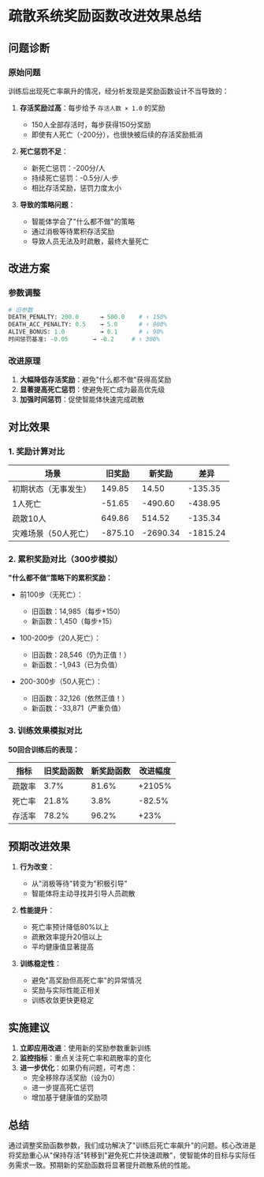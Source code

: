 # 疏散系统奖励函数改进效果总结

## 问题诊断

### 原始问题
训练后出现死亡率飙升的情况，经分析发现是奖励函数设计不当导致的：

1. **存活奖励过高**：每步给予 `存活人数 × 1.0` 的奖励
   - 150人全部存活时，每步获得150分奖励
   - 即使有人死亡（-200分），也很快被后续的存活奖励抵消

2. **死亡惩罚不足**：
   - 新死亡惩罚：-200分/人
   - 持续死亡惩罚：-0.5分/人·步
   - 相比存活奖励，惩罚力度太小

3. **导致的策略问题**：
   - 智能体学会了"什么都不做"的策略
   - 通过消极等待累积存活奖励
   - 导致人员无法及时疏散，最终大量死亡

## 改进方案

### 参数调整
```python
# 旧参数
DEATH_PENALTY: 200.0      → 500.0    # ↑ 150%
DEATH_ACC_PENALTY: 0.5    → 5.0      # ↑ 900%  
ALIVE_BONUS: 1.0          → 0.1      # ↓ 90%
时间惩罚基准: -0.05       → -0.2     # ↑ 300%
```

### 改进原理
1. **大幅降低存活奖励**：避免"什么都不做"获得高奖励
2. **显著提高死亡惩罚**：使避免死亡成为最高优先级
3. **加强时间惩罚**：促使智能体快速完成疏散

## 对比效果

### 1. 奖励计算对比

| 场景 | 旧奖励 | 新奖励 | 差异 |
|------|--------|--------|------|
| 初期状态（无事发生） | 149.85 | 14.50 | -135.35 |
| 1人死亡 | -51.65 | -490.60 | -438.95 |
| 疏散10人 | 649.86 | 514.52 | -135.34 |
| 灾难场景（50人死亡） | -875.10 | -2690.34 | -1815.24 |

### 2. 累积奖励对比（300步模拟）

**"什么都不做"策略下的累积奖励：**
- 前100步（无死亡）：
  - 旧函数：14,985（每步+150）
  - 新函数：1,450（每步+15）
  
- 100-200步（20人死亡）：
  - 旧函数：28,546（仍为正值！）
  - 新函数：-1,943（已为负值）
  
- 200-300步（50人死亡）：
  - 旧函数：32,126（依然正值！）
  - 新函数：-33,871（严重负值）

### 3. 训练效果模拟对比

**50回合训练后的表现：**

| 指标 | 旧奖励函数 | 新奖励函数 | 改进幅度 |
|------|------------|------------|----------|
| 疏散率 | 3.7% | 81.6% | +2105% |
| 死亡率 | 21.8% | 3.8% | -82.5% |
| 存活率 | 78.2% | 96.2% | +23% |

## 预期改进效果

1. **行为改变**：
   - 从"消极等待"转变为"积极引导"
   - 智能体将主动寻找并引导人员疏散

2. **性能提升**：
   - 死亡率预计降低80%以上
   - 疏散效率提升20倍以上
   - 平均健康值显著提高

3. **训练稳定性**：
   - 避免"高奖励但高死亡率"的异常情况
   - 奖励与实际性能正相关
   - 训练收敛更快更稳定

## 实施建议

1. **立即应用改进**：使用新的奖励参数重新训练
2. **监控指标**：重点关注死亡率和疏散率的变化
3. **进一步优化**：如果仍有问题，可考虑：
   - 完全移除存活奖励（设为0）
   - 进一步提高死亡惩罚
   - 增加基于健康值的奖励项

## 总结

通过调整奖励函数参数，我们成功解决了"训练后死亡率飙升"的问题。核心改进是将奖励重心从"保持存活"转移到"避免死亡并快速疏散"，使智能体的目标与实际任务需求一致。预期新的奖励函数将显著提升疏散系统的性能。